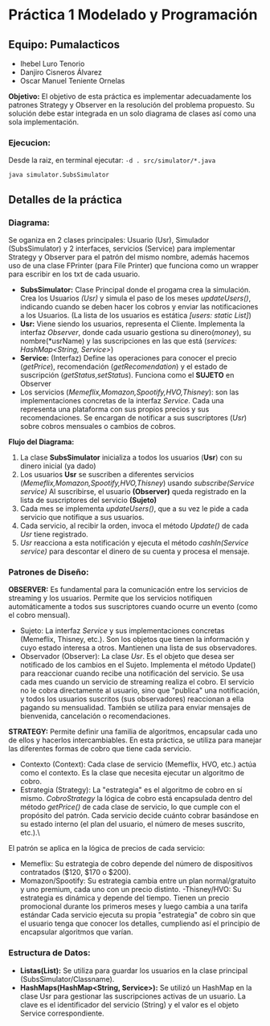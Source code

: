 # Práctica 1 Modelado y Programación 
## Equipo: Pumalacticos
- Ihebel Luro Tenorio
- Danjiro Cisneros Álvarez
- Oscar Manuel Teniente Ornelas

**Objetivo:** El objetivo de esta práctica es implementar adecuadamente los patrones Strategy y Observer en la resolución del problema propuesto. Su solución debe estar integrada en un solo diagrama de clases así como una sola implementación.

### Ejecucion:

Desde la raiz, en terminal ejecutar:
`-d . src/simulator/*.java`

`java simulator.SubsSimulator`

## Detalles de la práctica

### Diagrama:
Se oganiza en 2 clases principales: Usuario (Usr), Simulador (SubsSimulator) y 2 interfaces, servicios (Service) para implementar Strategy y Observer para el patrón del mismo nombre, además hacemos uso de una clase FPrinter (para File Printer) que funciona como un wrapper para escribir en los txt de cada usuario.
- **SubsSimulator:** Clase Principal donde el progama crea la simulación. Crea los Usuarios *(Usr)* y simula el paso de los meses *updateUsers()*, indicando cuando se deben hacer los cobros y enviar las notificaciones a los Usuarios. (La lista de los usuarios es estática *[users: static List<Usr>]*)
-  **Usr:** Viene siendo los usuarios, representa el Cliente. Implementa la interfaz *Observer*, donde cada usuario gestiona su dinero(*money*), su nombre(*usrName) y las suscripciones en las que está (*services: HashMap<String, Service>*)
-  **Service:** (Interfaz) Define las operaciones para conocer el precio (*getPrice*), recomendación (*getRecomendation*) y el estado de suscripción (*getStatus*,*setStatus*). Funciona como el **SUJETO** en Observer
-  Los servicios (*Memeflix,Momazon,Spootify,HVO,Thisney*): son las implementaciones concretas de la interfaz *Service*. Cada una representa una plataforma con sus propios precios y sus recomendaciones. Se encargan de notificar a sus suscriptores (*Usr*) sobre cobros mensuales o cambios de cobros.

 **Flujo del Diagrama:**
 1. La clase **SubsSimulator** inicializa a todos los usuarios (**Usr**) con su dinero inicial (ya dado)
 2. Los usuarios **Usr** se suscriben a diferentes servicios (*Memeflix,Momazon,Spootify,HVO,Thisney*) usando *subscribe(Service service)* Al suscribirse, el usuario **(Observer)** queda registrado en la lista de suscriptores del servicio **(Sujeto)**
 3. Cada mes se implementa *updateUsers()*, que a su vez le pide a cada servicio que notifique a sus usuarios.
 4. Cada servicio, al recibir la orden, invoca el método *Update()* de cada *Usr* tiene registrado.
 5. *Usr* reacciona a esta notificación y ejecuta el método *cashIn(Service service)* para descontar el dinero de su cuenta y procesa el mensaje.

### Patrones de Diseño:
**OBSERVER:** Es fundamental para la comunicación entre los servicios de streaming y los usuarios. Permite que los servicios notifiquen automáticamente a todos sus suscriptores cuando ocurre un evento (como el cobro mensual).
- Sujeto: La interfaz *Service* y sus implementaciones concretas (Memeflix, Thisney, etc.). Son los objetos que tienen la información y cuyo estado interesa a otros. Mantienen una lista de sus observadores.
- Observador (Observer): La clase *Usr*. Es el objeto que desea ser notificado de los cambios en el Sujeto. Implementa el método Update() para reaccionar cuando recibe una notificación del servicio.
Se usa cada mes cuando un servicio de streaming realiza el cobro. El servicio no le cobra directamente al usuario, sino que "publica" una notificación, y todos los usuarios suscritos (sus observadores) reaccionan a ella pagando su mensualidad. También se utiliza para enviar mensajes de bienvenida, cancelación o recomendaciones.

**STRATEGY:** Permite definir una familia de algoritmos, encapsular cada uno de ellos y hacerlos intercambiables. En esta práctica, se utiliza para manejar las diferentes formas de cobro que tiene cada servicio.
- Contexto (Context): Cada clase de servicio (Memeflix, HVO, etc.) actúa como el contexto. Es la clase que necesita ejecutar un algoritmo de cobro.
- Estrategia (Strategy): La "estrategia" es el algoritmo de cobro en sí mismo. *CobroStrategy* la lógica de cobro está encapsulada dentro del método *getPrice()* de cada clase de servicio, lo que cumple con el propósito del patrón. Cada servicio decide cuánto cobrar basándose en su estado interno (el plan del usuario, el número de meses suscrito, etc.).\

El patrón se aplica en la lógica de precios de cada servicio:
- Memeflix: Su estrategia de cobro depende del número de dispositivos contratados ($120, $170 o $200).
- Momazon/Spootify: Su estrategia cambia entre un plan normal/gratuito y uno premium, cada uno con un precio distinto.
-Thisney/HVO: Su estrategia es dinámica y depende del tiempo. Tienen un precio promocional durante los primeros meses y luego cambia a una tarifa estándar
Cada servicio ejecuta su propia "estrategia" de cobro sin que el usuario tenga que conocer los detalles, cumpliendo así el principio de encapsular algoritmos que varían.

### Estructura de Datos:
- **Listas(List<Usr>):** Se utiliza para guardar los usuarios en la clase principal (SubsSimulator/Classname).
- **HashMaps(HashMap<String, Service>):** Se utilizó un HashMap en la clase Usr para gestionar las suscripciones activas de un usuario. La clave es el identificador del servicio (String) y el valor es el objeto Service correspondiente.









